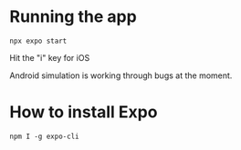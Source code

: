 # Running the app
`npx expo start`

Hit the "i" key for iOS

Android simulation is working through bugs at the moment.

# How to install Expo
`npm I -g expo-cli`
